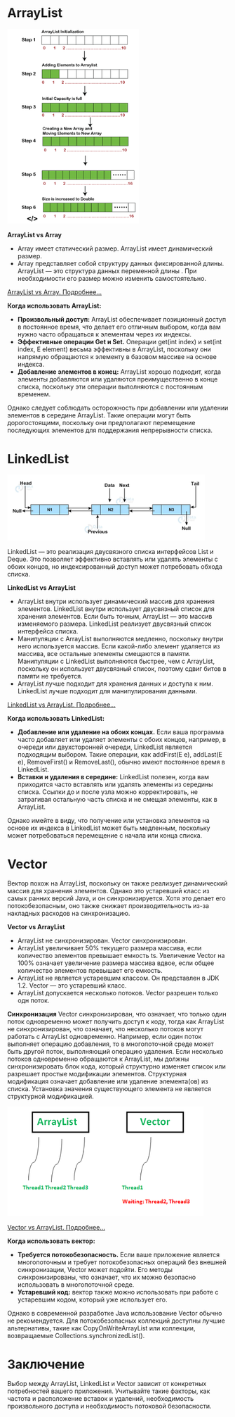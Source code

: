 # ArrayList

<img alt="Alt text" src="res/arraylist.png" style="width:300px"/>

**ArrayList vs Array**
- Array имеет статический размер. ArrayList имеет динамический размер.
- Array представляет собой структуру данных фиксированной длины. ArrayList — это структура данных переменной длины . При необходимости его размер можно изменить самостоятельно.

[ArrayList vs Array. Подробнее...](https://www.javatpoint.com/difference-between-array-and-arraylist#:~:text=An%20array%20is%20a%20fixed,be%20resized%20itself%20when%20needed.&text=It%20is%20mandatory%20to%20provide,initializing%20it%20directly%20or%20indirectly.)

**Когда использовать ArrayList:**
- **Произвольный доступ:** ArrayList обеспечивает позиционный доступ в постоянное время, что делает его отличным выбором, когда вам нужно часто обращаться к элементам через их индексы.
- **Эффективные операции Get и Set.** Операции get(int index) и set(int index, E element) весьма эффективны в ArrayList, поскольку они напрямую обращаются к элементу в базовом массиве на основе индекса.
- **Добавление элементов в конец:** ArrayList хорошо подходит, когда элементы добавляются или удаляются преимущественно в конце списка, поскольку эти операции выполняются с постоянным временем.

Однако следует соблюдать осторожность при добавлении или удалении элементов в середине ArrayList. Такие операции могут быть дорогостоящими, поскольку они предполагают перемещение последующих элементов для поддержания непрерывности списка.

# LinkedList

<img alt="Alt text" src="res/linkedlist.png" style="height:150px"/>

LinkedList — это реализация двусвязного списка интерфейсов List и Deque. Это позволяет эффективно вставлять или удалять элементы с обоих концов, но индексированный доступ может потребовать обхода списка.

**LinkedList vs ArrayList**
- ArrayList внутри использует динамический массив для хранения элементов. LinkedList внутри использует двусвязный список для хранения элементов. Если быть точным, ArrayList — это массив изменяемого размера. LinkedList реализует двусвязный список интерфейса списка.
- Манипуляции с ArrayList выполняются медленно, поскольку внутри него используется массив. Если какой-либо элемент удаляется из массива, все остальные элементы смещаются в памяти.	Манипуляции с LinkedList выполняются быстрее, чем с ArrayList, поскольку он использует двусвязный список, поэтому сдвиг битов в памяти не требуется.
- ArrayList лучше подходит для хранения данных и доступа к ним. LinkedList лучше подходит для манипулирования данными.

[LinkedList vs ArrayList. Подробнее...](https://www.javatpoint.com/difference-between-arraylist-and-linkedlist)

**Когда использовать LinkedList:**
- **Добавление или удаление на обоих концах.** Если ваша программа часто добавляет или удаляет элементы с обоих концов, например, в очереди или двухсторонней очереди, LinkedList является подходящим выбором. Такие операции, как addFirst(E e), addLast(E e), RemoveFirst() и RemoveLast(), обычно имеют постоянное время в LinkedList.
- **Вставки и удаления в середине:** LinkedList полезен, когда вам приходится часто вставлять или удалять элементы из середины списка. Ссылки до и после узла можно корректировать, не затрагивая остальную часть списка и не смещая элементы, как в ArrayList.

Однако имейте в виду, что получение или установка элементов на основе их индекса в LinkedList может быть медленным, поскольку может потребоваться перемещение с начала или конца списка.

# Vector 

Вектор похож на ArrayList, поскольку он также реализует динамический массив для хранения элементов. Однако это устаревший класс из самых ранних версий Java, и он синхронизируется. Хотя это делает его потокобезопасным, оно также снижает производительность из-за накладных расходов на синхронизацию.

**Vector vs ArrayList**
- ArrayList не синхронизирован. Vector синхронизирован.
- ArrayList увеличивает 50% текущего размера массива, если количество элементов превышает емкость ts. Увеличение Vector на 100% означает увеличение размера массива вдвое, если общее количество элементов превышает его емкость.
- ArrayList не является устаревшим классом. Он представлен в JDK 1.2. Vector — это устаревший класс.
- ArrayList допускается несколько потоков. Vector разрешен только одн поток.

**Синхронизация**
Vector синхронизирован, что означает, что только один поток одновременно может получить доступ к коду, тогда как ArrayList не синхронизирован, что означает, что несколько потоков могут работать с ArrayList одновременно. Например, если один поток выполняет операцию добавления, то в многопоточной среде может быть другой поток, выполняющий операцию удаления. Если несколько потоков одновременно обращаются к ArrayList, мы должны синхронизировать блок кода, который структурно изменяет список или разрешает простые модификации элементов. Структурная модификация означает добавление или удаление элемента(ов) из списка. Установка значения существующего элемента не является структурной модификацией.

<img alt="Alt text" src="res/arraylist-vs-vector.png" style="height:250px"/>

[Vector vs ArrayList. Подробнее...](https://www.geeksforgeeks.org/vector-vs-arraylist-java)

**Когда использовать вектор:**
- **Требуется потокобезопасность.** Если ваше приложение является многопоточным и требует потокобезопасных операций без внешней синхронизации, Vector может подойти. Его методы синхронизированы, что означает, что их можно безопасно использовать в многопоточной среде.
- **Устаревший код:** вектор также можно использовать при работе с устаревшим кодом, который уже использует его.

Однако в современной разработке Java использование Vector обычно не рекомендуется. Для потокобезопасных коллекций доступны лучшие альтернативы, такие как CopyOnWriteArrayList или коллекции, возвращаемые Collections.synchronizedList().

# Заключение
Выбор между ArrayList, LinkedList и Vector зависит от конкретных потребностей вашего приложения. Учитывайте такие факторы, как частота и расположение вставок и удалений, необходимость произвольного доступа и необходимость потоковой безопасности.
